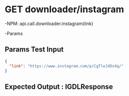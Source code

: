 # GET downloader/instagram

-NPM: api.call.downloader.instagram(link)

-Params
## Params Test Input
```json
{
  "link": "https://www.instagram.com/p/CgTleJdOs4q/"
}
```
					
## Expected Output : IGDLResponse

